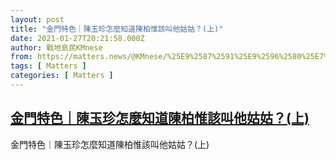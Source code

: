 ```yaml
---
layout: post
title: "金門特色｜陳玉珍怎麼知道陳柏惟該叫他姑姑？(上)"
date: 2021-01-27T20:21:58.000Z
author: 戰地島民KMnese
from: https://matters.news/@KMnese/%25E9%2587%2591%25E9%2596%2580%25E7%2589%25B9%25E8%2589%25B2-%25E9%2599%25B3%25E7%258E%2589%25E7%258F%258D%25E6%2580%258E%25E9%25BA%25BC%25E7%259F%25A5%25E9%2581%2593%25E9%2599%25B3%25E6%259F%258F%25E6%2583%259F%25E8%25A9%25B2%25E5%258F%25AB%25E4%25BB%2596%25E5%25A7%2591%25E5%25A7%2591-%25E4%25B8%258A-bafyreihwak3fzlkmc2jojtmfycrldy6sjcuzyrdh4or3lqzeidzndv7h3a
tags: [ Matters ]
categories: [ Matters ]
---
```

<!--1611778918000-->
[金門特色｜陳玉珍怎麼知道陳柏惟該叫他姑姑？(上)](https://matters.news/@KMnese/%25E9%2587%2591%25E9%2596%2580%25E7%2589%25B9%25E8%2589%25B2-%25E9%2599%25B3%25E7%258E%2589%25E7%258F%258D%25E6%2580%258E%25E9%25BA%25BC%25E7%259F%25A5%25E9%2581%2593%25E9%2599%25B3%25E6%259F%258F%25E6%2583%259F%25E8%25A9%25B2%25E5%258F%25AB%25E4%25BB%2596%25E5%25A7%2591%25E5%25A7%2591-%25E4%25B8%258A-bafyreihwak3fzlkmc2jojtmfycrldy6sjcuzyrdh4or3lqzeidzndv7h3a)
------

<div>
金門特色｜陳玉珍怎麼知道陳柏惟該叫他姑姑？(上)
</div>
